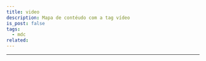 ```yaml
---
title: video
description: Mapa de contéudo com a tag vídeo
is_post: false
tags:
  - mdc
related:
---
```

----
